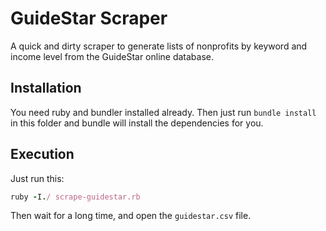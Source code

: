 GuideStar Scraper
=================

A quick and dirty scraper to generate lists of nonprofits by keyword and income level from the GuideStar online database.

Installation
------------

You need ruby and bundler installed already.  Then just run `bundle install` in this folder and bundle will install the dependencies for you.

Execution
---------

Just run this:
```ruby
ruby -I./ scrape-guidestar.rb
```
Then wait for a long time, and open the `guidestar.csv` file.
